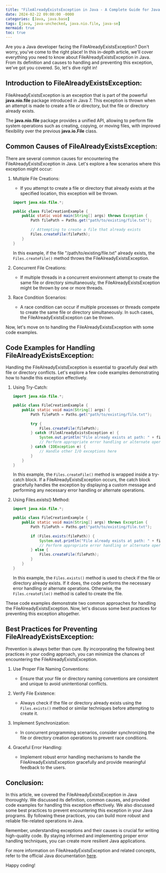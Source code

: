 ```yaml
---
title: "FileAlreadyExistsException in Java - A Complete Guide for Java Developers"
date: 2024-02-22 09:00:00 -0000
categories: [Java, java.base]
tags: [java, java-unchecked, java.nio.file, java-se]
mermaid: true
toc: true
---
```



Are you a Java developer facing the FileAlreadyExistsException? Don't worry, you've come to the right place! In this in-depth article, we'll cover everything you need to know about FileAlreadyExistsException in Java. From its definition and causes to handling and preventing this exception, we've got you covered. So, let's dive right in!

## Introduction to FileAlreadyExistsException:

FileAlreadyExistsException is an exception that is part of the powerful **java.nio.file** package introduced in Java 7. This exception is thrown when an attempt is made to create a file or directory, but the file or directory already exists. 

The **java.nio.file** package provides a unified API, allowing to perform file system operations such as creating, copying, or moving files, with improved flexibility over the previous **java.io.File** class.

## Common Causes of FileAlreadyExistsException:

There are several common causes for encountering the FileAlreadyExistsException in Java. Let's explore a few scenarios where this exception might occur:

1. Multiple File Creations:
   - If you attempt to create a file or directory that already exists at the specified location, this exception will be thrown.

   ```java
   import java.nio.file.*;
   
   public class FileCreationExample {
       public static void main(String[] args) throws Exception {
           Path filePath = Paths.get("path/to/existing/file.txt");
           
           // Attempting to create a file that already exists
           Files.createFile(filePath);
       }
   }
   ```
   
   In this example, if the file "/path/to/existing/file.txt" already exists, the `Files.createFile()` method throws the FileAlreadyExistsException.
   
2. Concurrent File Creations:
   - If multiple threads in a concurrent environment attempt to create the same file or directory simultaneously, the FileAlreadyExistsException might be thrown by one or more threads.

3. Race Condition Scenarios:
   - A race condition can occur if multiple processes or threads compete to create the same file or directory simultaneously. In such cases, the FileAlreadyExistsException can be thrown.

Now, let's move on to handling the FileAlreadyExistsException with some code examples.

## Code Examples for Handling FileAlreadyExistsException:

Handling the FileAlreadyExistsException is essential to gracefully deal with file or directory conflicts. Let's explore a few code examples demonstrating how to handle this exception effectively.

1. Using Try-Catch:

   ```java
   import java.nio.file.*;
   
   public class FileCreationExample {
       public static void main(String[] args) {
           Path filePath = Paths.get("path/to/existing/file.txt");
           
           try {
               Files.createFile(filePath);
           } catch (FileAlreadyExistsException e) {
               System.out.println("File already exists at path: " + filePath);
               // Perform appropriate error handling or alternate operations here
           } catch (IOException e) {
               // Handle other I/O exceptions here
           }
       }
   }
   ```

   In this example, the `Files.createFile()` method is wrapped inside a try-catch block. If a FileAlreadyExistsException occurs, the catch block gracefully handles the exception by displaying a custom message and performing any necessary error handling or alternate operations.

2. Using Files.exists() Method:

   ```java
   import java.nio.file.*;
   
   public class FileCreationExample {
       public static void main(String[] args) throws Exception {
           Path filePath = Paths.get("path/to/existing/file.txt");
           
           if (Files.exists(filePath)) {
               System.out.println("File already exists at path: " + filePath);
               // Perform appropriate error handling or alternate operations here
           } else {
               Files.createFile(filePath);
           }
       }
   }
   ```

   In this example, the `Files.exists()` method is used to check if the file or directory already exists. If it does, the code performs the necessary error handling or alternate operations. Otherwise, the `Files.createFile()` method is called to create the file.

These code examples demonstrate two common approaches for handling the FileAlreadyExistsException. Now, let's discuss some best practices for preventing this exception altogether.

## Best Practices for Preventing FileAlreadyExistsException:

Prevention is always better than cure. By incorporating the following best practices in your coding approach, you can minimize the chances of encountering the FileAlreadyExistsException.

1. Use Proper File Naming Conventions:
   - Ensure that your file or directory naming conventions are consistent and unique to avoid unintentional conflicts.

2. Verify File Existence:
   - Always check if the file or directory already exists using the `Files.exists()` method or similar techniques before attempting to create it.

3. Implement Synchronization:
   - In concurrent programming scenarios, consider synchronizing the file or directory creation operations to prevent race conditions.

4. Graceful Error Handling:
   - Implement robust error handling mechanisms to handle the FileAlreadyExistsException gracefully and provide meaningful feedback to the users.

## Conclusion:

In this article, we covered the FileAlreadyExistsException in Java thoroughly. We discussed its definition, common causes, and provided code examples for handling this exception effectively. We also discussed some best practices to prevent encountering this exception in your Java programs. By following these practices, you can build more robust and reliable file-related operations in Java.

Remember, understanding exceptions and their causes is crucial for writing high-quality code. By staying informed and implementing proper error handling techniques, you can create more resilient Java applications.

For more information on FileAlreadyExistsException and related concepts, refer to the official Java documentation [here](https://docs.oracle.com/en/java/javase/11/docs/api/java.base/java/nio/file/FileAlreadyExistsException.html).

Happy coding!
